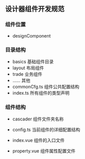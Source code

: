 ## 设计器组件开发规范

### 组件位置
* designComponent

### 目录结构
* basics  基础组件目录
* layout 布局组件
* trade 业务组件
* ……  其他
* commonCfg.ts 组件公共配置结构
* index.ts 所有组件的类型声明

### 组件结构
* cascader  组件文件夹名称

* config.ts 当前组件的详细配置结构

* index.vue 组件的入口文件

* property.vue 组件属性配置文件

